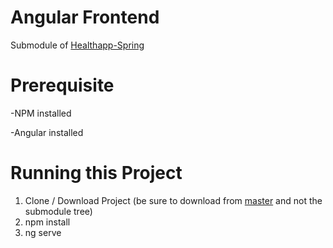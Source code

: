 # Angular Frontend

Submodule of [Healthapp-Spring](https://github.com/Lockoo/HealthApp-Spring)	


# Prerequisite

-NPM installed

-Angular installed


# Running this Project

1. Clone / Download Project (be sure to download from [master](https://github.com/Lockoo/HealthApp-Angular) and not the submodule tree)
2. npm install
3. ng serve




